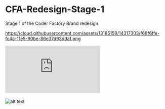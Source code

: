 # CFA-Redesign-Stage-1
Stage 1 of the Coder Factory Brand redesign.


https://cloud.githubusercontent.com/assets/13185159/14317303/f68f6ffe-fc4a-11e5-90be-86e37d93dda1.png



![alt text](https://github.com/RuNpiXelruN/CFA-Redesign-Stage-1/blob/master/drkrm_wireframe-main1.pdf "Brand Redesign 1")

[logo]: https://cloud.githubusercontent.com/assets/13185159/14317303/f68f6ffe-fc4a-11e5-90be-86e37d93dda1.png "Logo Title Text 2"

![alt text](https://cloud.githubusercontent.com/assets/13185159/14317303/f68f6ffe-fc4a-11e5-90be-86e37d93dda1.png "Brand Redesign 1")
